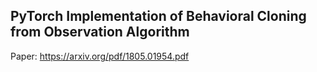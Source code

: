 ## PyTorch Implementation of Behavioral Cloning from Observation Algorithm
Paper: https://arxiv.org/pdf/1805.01954.pdf
